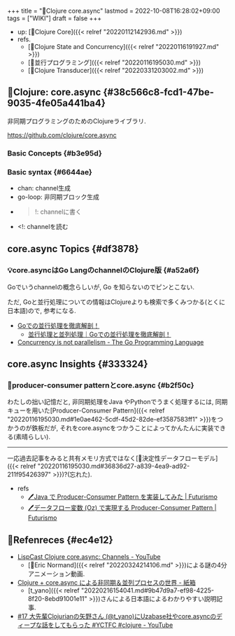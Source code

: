 +++
title = "📝Clojure core.async"
lastmod = 2022-10-08T16:28:02+09:00
tags = ["WIKI"]
draft = false
+++

-   up: [📂Clojure Core]({{< relref "20220112142936.md" >}})
-   refs.
    -   [📝Clojure State and Concurrency]({{< relref "20220116191927.md" >}})
    -   [📝並行プログラミング]({{< relref "20220116195030.md" >}})
    -   [📝Clojure Transducer]({{< relref "20220331203002.md" >}})


## 📝Clojure: core.async {#38c566c8-fcd1-47be-9035-4fe05a441ba4}

非同期プログラミングのためのClojureライブラリ.

<https://github.com/clojure/core.async>


### Basic Concepts {#b3e95d}


### Basic syntax {#6644ae}

-   chan: channel生成
-   go-loop: 非同期ブロック生成
-   >!: channelに書く
-   <!: channelを読む


## core.async Topics {#df3878}


### 💡core.asyncはGo LangのchannelのClojure版 {#a52a6f}

Goでいうchannelの概念らしいが, Go を知らないのでピンとこない.

ただ, Goと並行処理についての情報はClojureよりも検索で多くみつかる(とくに日本語)ので, 参考になる.

-   [Goでの並行処理を徹底解剖！](https://zenn.dev/hsaki/books/golang-concurrency)
    -   [並行処理と並列処理｜Goでの並行処理を徹底解剖！](https://zenn.dev/hsaki/books/golang-concurrency/viewer/term)
-   [Concurrency is not parallelism - The Go Programming Language](https://go.dev/blog/waza-talk)


## core.async Insights {#333324}


### 🤔producer-consumer patternとcore.async {#b2f50c}

わたしの拙い記憶だと, 非同期処理をJava やPythonでうまく処理するには, 同期キューを用いた[Producer-Consumer Pattern]({{< relref "20220116195030.md#1e0ae462-5cdf-45d2-82de-ef3587583ff1" >}})をつかうのが鉄板だが, それをcore.asyncをつかうことによってかんたんに実装できる(素晴らしい).

---

一応過去記事をみると共有メモリ方式ではなく[📝決定性データフローモデル]({{< relref "20220116195030.md#36836d27-a839-4ea9-ad92-211f95426397" >}})?(忘れた).

-   refs
    -   [🖊Java で Producer-Consumer Pattern を実装してみた | Futurismo](https://futurismo.biz/archives/2656/)
    -   [🖊データフロー変数 (Oz) で実現する Producer-Consumer Pattern | Futurismo](https://futurismo.biz/archives/2829/)


## 🔗Refenreces {#ec4e12}

-   [LispCast Clojure core.async: Channels - YouTube](https://www.youtube.com/watch?v=msv8Fvtd6YQ)
    -   [👨Eric Normand]({{< relref "20220324214106.md" >}})による謎の4分アニメーション動画.
-   [Clojure + core.async による非同期＆並列プロセスの世界 - 紙箱](https://boxofpapers.hatenablog.com/entry/core_async)
    -   [t_yano]({{< relref "20220216154041.md#9b47d9a7-ef98-4225-8f20-8ebd91001e11" >}})さんによる日本語によるわかりやすい説明記事.
-   [#17 大先輩Clojurianの矢野さん (@t_yano)にUzabase社やcore.asyncのディープな話をしてもらった #YCTFC #clojure - YouTube](https://www.youtube.com/watch?v=xQxio0uTDNA)
